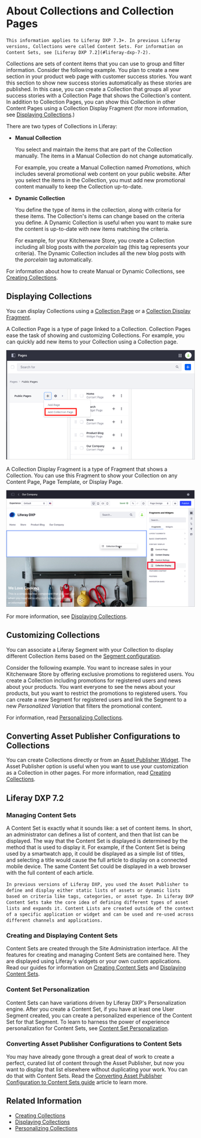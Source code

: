 # About Collections and Collection Pages

```{note}
This information applies to Liferay DXP 7.3+. In previous Liferay versions, Collections were called Content Sets. For information on Content Sets, see [Liferay DXP 7.2](#liferay-dxp-7-2).
```

Collections are sets of content items that you can use to group and filter information. Consider the following example. You plan to create a new section in your product web page with customer success stories. You want this section to show new success stories automatically as these stories are published. In this case, you can create a Collection that groups all your success stories with a Collection Page that shows the Collection's content. In addition to Collection Pages, you can show this Collection in other Content Pages using a Collection Display Fragment (for more information, see [Displaying Collections](../../site-building/displaying-content/additional-content-display-options/displaying-collections.md).)

There are two types of Collections in Liferay:

- **Manual Collection**

    You select and maintain the items that are part of the Collection manually. The items in a Manual Collection do not change automatically.

    For example, you create a Manual Collection named *Promotions*, which includes several promotional web content on your public website. After you select the items in the Collection, you must add new promotional content manually to keep the Collection up-to-date.

- **Dynamic Collection**

    You define the type of items in the collection, along with criteria for these items. The Collection's items can change based on the criteria you define. A Dynamic Collection is useful when you want to make sure the content is up-to-date with new items matching the criteria.

    For example, for your Kitchenware Store, you create a Collection including all blog posts with the *porcelain* tag (this tag represents your criteria). The Dynamic Collection includes all the new blog posts with the *porcelain* tag automatically.

For information about how to create Manual or Dynamic Collections, see [Creating Collections](./creating-collections.md).

## Displaying Collections

You can display Collections using a [Collection Page](../../site-building/displaying-content/additional-content-display-options/displaying-collections.md#displaying-collections-on-a-collection-page) or a [Collection Display Fragment](../../site-building/displaying-content/additional-content-display-options/displaying-collections.md#adding-a-collection-display-fragment-to-a-page).

A Collection Page is a type of page linked to a Collection. Collection Pages ease the task of showing and customizing Collections. For example, you can quickly add new items to your Collection using a Collection page.

![You can display your Collection using a Collection Page](./about-collections-and-collection-pages/images/01.png)

A Collection Display Fragment is a type of Fragment that shows a Collection. You can use this Fragment to show your Collection on any Content Page, Page Template, or Display Page.

![You can show the Collection's content using a Collection Display Fragment](./about-collections-and-collection-pages/images/02.png)

For more information, see [Displaying Collections](../../site-building/displaying-content/additional-content-display-options/displaying-collections.md).

## Customizing Collections

You can associate a Liferay Segment with your Collection to display different Collection items based on the [Segment configuration](../../site-building/personalizing-site-experience/segmentation/creating-and-managing-user-segments.md).

Consider the following example. You want to increase sales in your Kitchenware Store by offering exclusive promotions to registered users. You create a Collection including promotions for registered users and news about your products. You want everyone to see the news about your products, but you want to restrict the promotions to registered users. You can create a new Segment for registered users and link the Segment to a new *Personalized Variation* that filters the promotional content.

For information, read [Personalizing Collections](../../site-building/personalizing-site-experience/experience-personalization/personalizing-collections.md).

## Converting Asset Publisher Configurations to Collections

You can create Collections directly or from an [Asset Publisher Widget](../../site-building/displaying-content/using-the-asset-publisher-widget/displaying-assets-using-the-asset-publisher-widget.md). The Asset Publisher option is useful when you want to use your customization as a Collection in other pages. For more information, read [Creating Collections](./creating-collections.md#creating-a-collection-from-an-asset-publisher).

## Liferay DXP 7.2

### Managing Content Sets

A Content Set is exactly what it sounds like: a set of content items. In short, an administrator can defines a list of content, and then that list can be displayed. The way that the Content Set is displayed is determined by the method that is used to display it. For example, if the Content Set is being used by a smartwatch app, it could be displayed as a simple list of titles, and selecting a title would cause the full article to display on a connected mobile device. The same Content Set could be displayed in a web browser with the full content of each article.

```{note}
In previous versions of Liferay DXP, you used the Asset Publisher to define and display either static lists of assets or dynamic lists based on criteria like tags, categories, or asset type. In Liferay DXP Content Sets take the core idea of defining different types of asset lists and expands it. Content Lists are created outside of the context of a specific application or widget and can be used and re-used across different channels and applications.
```

### Creating and Displaying Content Sets

Content Sets are created through the Site Administration interface. All the features for creating and managing Content Sets are contained here. They are displayed using Liferay's widgets or your own custom applications. Read our
guides for information on [Creating Content Sets](./creating-collections.md#creating-content-sets) and
[Displaying Content Sets](../../site-building/displaying-content/additional-content-display-options/displaying-collections.md#displaying-content-sets).

### Content Set Personalization

Content Sets can have variations driven by Liferay DXP's Personalization engine. After you create a Content Set, if you have at least one User Segment created, you can create a personalized experience of the Content Set for that Segment. To learn to harness the power of experience personalization for Content Sets, see [Content Set Personalization](../../site-building/personalizing-site-experience/experience-personalization/personalizing-collections.md#content-set-personalization).

### Converting Asset Publisher Configurations to Content Sets

You may have already gone through a great deal of work to create a perfect, curated list of content through the Asset Publisher, but now you want to display that list elsewhere without duplicating your work. You can do that with Content Sets. Read the [Converting Asset Publisher Configuration to Content Sets guide](./creating-collections.md#converting-asset-publisher-configurations-to-content-sets) article to learn more.

## Related Information

- [Creating Collections](./creating-collections.md)
- [Displaying Collections](../../site-building/displaying-content/additional-content-display-options/displaying-collections.md)
- [Personalizing Collections](../../site-building/personalizing-site-experience/experience-personalization/personalizing-collections.md)

